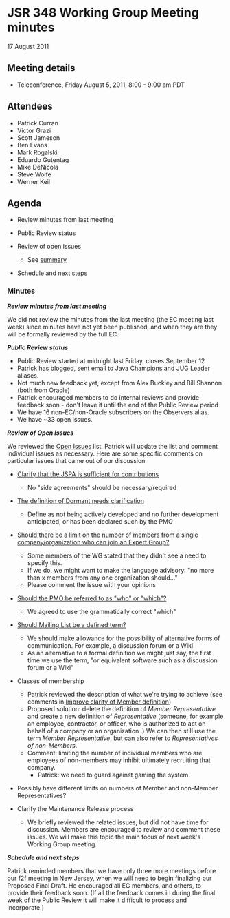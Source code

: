 # JSR 348 Working Group Meeting minutes  
17 August 2011

## Meeting details

*   Teleconference, Friday August 5, 2011, 8:00 - 9:00 am PDT

## Attendees

*   Patrick Curran
*   Victor Grazi
*   Scott Jameson
*   Ben Evans
*   Mark Rogalski
*   Eduardo Gutentag
*   Mike DeNicola
*   Steve Wolfe
*   Werner Keil

## **Agenda**

*   Review minutes from last meeting
*   Public Review status  

*   Review of open issues
    *   See [summary](https://github.com/apastsya/files/jsr348/Meeting%20Materials/OpenIssues-2011-08-17.md)  

*   Schedule and next steps

### Minutes

_**Review minutes from last meeting**_

We did not review the minutes from the last meeting (the EC meeting last week) since minutes have not yet been published, and when they are they will be formally reviewed by the full EC.

_**Public Review status**_

*   Public Review started at midnight last Friday, closes September 12
*   Patrick has blogged, sent email to Java Champions and JUG Leader aliases.
*   Not much new feedback yet, except from Alex Buckley and Bill Shannon (both from Oracle)
*   Patrick encouraged members to do internal reviews and provide feedback soon - don't leave it until the end of the Public Review period
*   We have 16 non-EC/non-Oracle subscribers on the Observers alias.
*   We have ~33 open issues.

_**Review of Open Issues**_

We reviewed the [Open Issues](https://github.com/apastsya/files/jsr348/Meeting%20Materials/OpenIssues-2011-08-17.md) list. Patrick will update the list and comment individual issues as necessary. Here are some specific comments on particular issues that came out of our discussion:

*   [Clarify that the JSPA is sufficient for contributions](http://java.net/jira/browse/JSR348-68)
    *   No "side agreements" should be necessary/required
*   [The definition of Dormant needs clarification](http://java.net/jira/browse/JSR348-82)
    *   Define as not being actively developed and no further development anticipated, or has been declared such by the PMO
*   [Should there be a limit on the number of members from a single company/organization who can join an Expert Group?](http://java.net/jira/browse/JSR348-64)
    *   Some members of the WG stated that they didn't see a need to specify this.
    *   If we do, we might want to make the language advisory: "no more than x members from any one organization should..."
    *   Please comment the issue with your opinions
*   [Should the PMO be referred to as "who" or "which"?](http://java.net/jira/browse/JSR348-48)
    *   We agreed to use the grammatically correct "which"
*   [Should Mailing List be a defined term?](http://java.net/jira/browse/JSR348-84)
    *   We should make allowance for the possibility of alternative forms of communication. For example, a discussion forum or a Wiki
    *   As an alternative to a formal definition we might just say, the first time we use the term, "or equivalent software such as a discussion forum or a Wiki"
*   Classes of membership
    *   Patrick reviewed the description of what we're trying to achieve (see comments in [Improve clarity of Member definition](http://java.net/jira/browse/JSR348-86))
    *   Proposed solution: delete the definition of _Member Representative_ and create a new definition of _Representative_ (someone, for example an employee, contractor, or officer, who is authorized to act on behalf of a company or an organization .) We can then still use the term _Member Representative_, but can also refer to _Representatives of non-Members_.
    *   Comment: limiting the number of individual members who are employees of non-members may inhibit ultimately recruiting that company.
        *   Patrick: we need to guard against gaming the system.

*   Possibly have different limits on numbers of Member and non-Member Representatives?

*   Clarify the Maintenance Release process
    *   We briefly reviewed the related issues, but did not have time for discussion. Members are encouraged to review and comment these issues. We will make this topic the main focus of next week's Working Group meeting.

_**Schedule and next steps**_

Patrick reminded members that we have only three more meetings before our f2f meeting in New Jersey, when we will need to begin finalizing our Proposed Final Draft. He encouraged all EG members, and others, to provide their feedback soon. (If all the feedback comes in during the final week of the Public Review it will make it difficult to process and incorporate.)